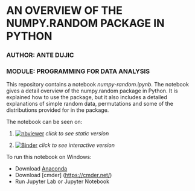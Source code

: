 # AN OVERVIEW OF THE NUMPY.RANDOM PACKAGE IN PYTHON
### AUTHOR: ANTE DUJIC
### MODULE: PROGRAMMING FOR DATA ANALYSIS

This repository contains a notebook *numpy-random.ipynb*. The notebook gives a detail overview of the numpy.random package in Python. It is explained how to use the package, but it also includes a detailed explanations of simple random data, permutations and some of the distributions provided for in the package.

The notebook can be seen on:

1. [![nbviewer](https://raw.githubusercontent.com/jupyter/design/master/logos/Badges/nbviewer_badge.svg)](https://nbviewer.org/github/AnteDujic/Programming-for-Data-Analysis_assignment/blob/main/numpy-random.ipynb) *click to see static version* 

2. [![Binder](https://mybinder.org/badge_logo.svg)](https://mybinder.org/v2/gh/AnteDujic/Programming-for-Data-Analysis/HEAD?labpath=https%3A%2F%2Fgithub.com%2FAnteDujic%2FProgramming-for-Data-Analysis%2Fblob%2Fmain%2Fnumpy-random.ipynb) *click to see interactive version* 

To run this notebook on Windows:
- Download [Anaconda](https://docs.anaconda.com/anaconda/install/index.html)
- Download [cmder] (https://cmder.net/)
- Run Jupyter Lab or Jupyter Notebook
